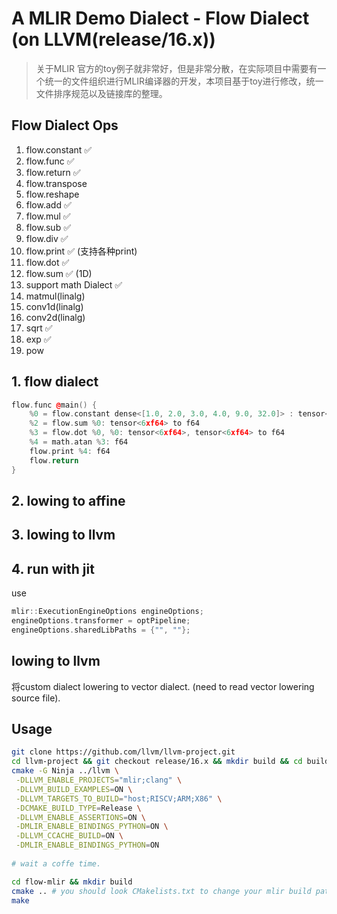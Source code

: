 # A MLIR Demo Dialect - Flow Dialect (on LLVM(release/16.x))

> 关于MLIR 官方的toy例子就非常好，但是非常分散，在实际项目中需要有一个统一的文件组织进行MLIR编译器的开发，本项目基于toy进行修改，统一文件排序规范以及链接库的整理。

## Flow Dialect Ops

1. flow.constant ✅
2. flow.func ✅
3. flow.return ✅
4. flow.transpose
5. flow.reshape
4. flow.add ✅
5. flow.mul ✅
6. flow.sub ✅
7. flow.div ✅
8. flow.print ✅ (支持各种print)
10. flow.dot ✅
11. flow.sum ✅ (1D)
12. support math Dialect ✅
13. matmul(linalg)
14. conv1d(linalg)
15. conv2d(linalg)
16. sqrt ✅
17. exp ✅
18. pow 

## 1. flow dialect
```c++
flow.func @main() {
    %0 = flow.constant dense<[1.0, 2.0, 3.0, 4.0, 9.0, 32.0]> : tensor<6xf64>
    %2 = flow.sum %0: tensor<6xf64> to f64
    %3 = flow.dot %0, %0: tensor<6xf64>, tensor<6xf64> to f64
    %4 = math.atan %3: f64
    flow.print %4: f64
    flow.return
}
```


## 2. lowing to affine

## 3. lowing to llvm

## 4. run with jit 
use 
```c++
mlir::ExecutionEngineOptions engineOptions;
engineOptions.transformer = optPipeline;
engineOptions.sharedLibPaths = {"", ""};
```

## lowing to llvm
将custom dialect lowering to vector dialect. (need to read vector lowering source file).

## Usage

```bash
git clone https://github.com/llvm/llvm-project.git
cd llvm-project && git checkout release/16.x && mkdir build && cd build
cmake -G Ninja ../llvm \
 -DLLVM_ENABLE_PROJECTS="mlir;clang" \
 -DLLVM_BUILD_EXAMPLES=ON \
 -DLLVM_TARGETS_TO_BUILD="host;RISCV;ARM;X86" \
 -DCMAKE_BUILD_TYPE=Release \
 -DLLVM_ENABLE_ASSERTIONS=ON \
 -DMLIR_ENABLE_BINDINGS_PYTHON=ON \
 -DLLVM_CCACHE_BUILD=ON \
 -DMLIR_ENABLE_BINDINGS_PYTHON=ON
 
# wait a coffe time.

cd flow-mlir && mkdir build
cmake .. # you should look CMakelists.txt to change your mlir build path
make
```










